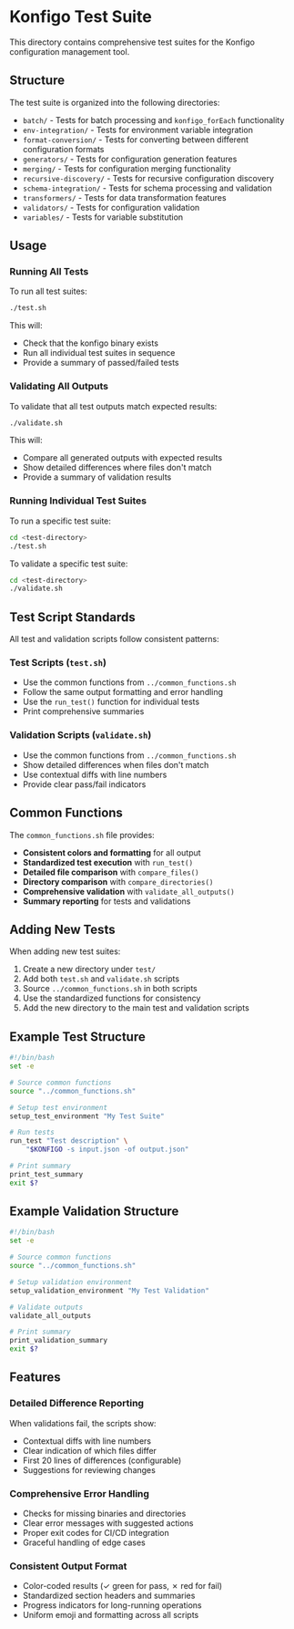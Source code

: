# Konfigo Test Suite

This directory contains comprehensive test suites for the Konfigo configuration management tool.

## Structure

The test suite is organized into the following directories:

- `batch/` - Tests for batch processing and `konfigo_forEach` functionality
- `env-integration/` - Tests for environment variable integration
- `format-conversion/` - Tests for converting between different configuration formats
- `generators/` - Tests for configuration generation features
- `merging/` - Tests for configuration merging functionality
- `recursive-discovery/` - Tests for recursive configuration discovery
- `schema-integration/` - Tests for schema processing and validation
- `transformers/` - Tests for data transformation features
- `validators/` - Tests for configuration validation
- `variables/` - Tests for variable substitution

## Usage

### Running All Tests

To run all test suites:

```bash
./test.sh
```

This will:
- Check that the konfigo binary exists
- Run all individual test suites in sequence
- Provide a summary of passed/failed tests

### Validating All Outputs

To validate that all test outputs match expected results:

```bash
./validate.sh
```

This will:
- Compare all generated outputs with expected results
- Show detailed differences where files don't match
- Provide a summary of validation results

### Running Individual Test Suites

To run a specific test suite:

```bash
cd <test-directory>
./test.sh
```

To validate a specific test suite:

```bash
cd <test-directory>
./validate.sh
```

## Test Script Standards

All test and validation scripts follow consistent patterns:

### Test Scripts (`test.sh`)
- Use the common functions from `../common_functions.sh`
- Follow the same output formatting and error handling
- Use the `run_test()` function for individual tests
- Print comprehensive summaries

### Validation Scripts (`validate.sh`)
- Use the common functions from `../common_functions.sh`
- Show detailed differences when files don't match
- Use contextual diffs with line numbers
- Provide clear pass/fail indicators

## Common Functions

The `common_functions.sh` file provides:

- **Consistent colors and formatting** for all output
- **Standardized test execution** with `run_test()`
- **Detailed file comparison** with `compare_files()`
- **Directory comparison** with `compare_directories()`
- **Comprehensive validation** with `validate_all_outputs()`
- **Summary reporting** for tests and validations

## Adding New Tests

When adding new test suites:

1. Create a new directory under `test/`
2. Add both `test.sh` and `validate.sh` scripts
3. Source `../common_functions.sh` in both scripts
4. Use the standardized functions for consistency
5. Add the new directory to the main test and validation scripts

## Example Test Structure

```bash
#!/bin/bash
set -e

# Source common functions
source "../common_functions.sh"

# Setup test environment
setup_test_environment "My Test Suite"

# Run tests
run_test "Test description" \
    "$KONFIGO -s input.json -of output.json"

# Print summary
print_test_summary
exit $?
```

## Example Validation Structure

```bash
#!/bin/bash
set -e

# Source common functions
source "../common_functions.sh"

# Setup validation environment
setup_validation_environment "My Test Validation"

# Validate outputs
validate_all_outputs

# Print summary
print_validation_summary
exit $?
```

## Features

### Detailed Difference Reporting
When validations fail, the scripts show:
- Contextual diffs with line numbers
- Clear indication of which files differ
- First 20 lines of differences (configurable)
- Suggestions for reviewing changes

### Comprehensive Error Handling
- Checks for missing binaries and directories
- Clear error messages with suggested actions
- Proper exit codes for CI/CD integration
- Graceful handling of edge cases

### Consistent Output Format
- Color-coded results (✓ green for pass, ✗ red for fail)
- Standardized section headers and summaries
- Progress indicators for long-running operations
- Uniform emoji and formatting across all scripts
